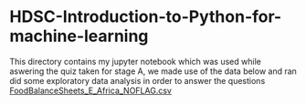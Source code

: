 # HDSC-Introduction-to-Python-for-machine-learning
This directory contains my jupyter notebook which was used while aswering the quiz taken for stage A, we made use of the data below and ran did some exploratory data analysis in order to answer the questions
[FoodBalanceSheets_E_Africa_NOFLAG.csv](https://github.com/HamoyeHQ/HDSC-Introduction-to-Python-for-machine-learning/files/7768140/FoodBalanceSheets_E_Africa_NOFLAG.csv)

